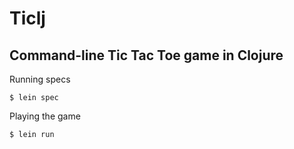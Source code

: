 # Ticlj

## Command-line Tic Tac Toe game in Clojure

Running specs

    $ lein spec

Playing the game

    $ lein run
